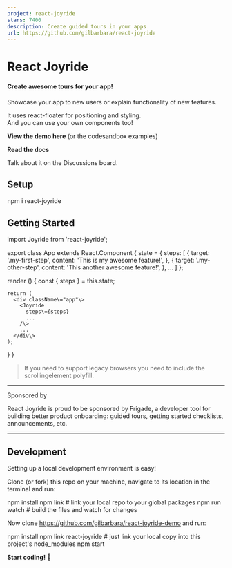 ```yaml
---
project: react-joyride
stars: 7400
description: Create guided tours in your apps
url: https://github.com/gilbarbara/react-joyride
---
```


React Joyride
=============

#### Create awesome tours for your app!

Showcase your app to new users or explain functionality of new features.

It uses react-floater for positioning and styling.  
And you can use your own components too!

**View the demo here** (or the codesandbox examples)

**Read the docs**

Talk about it on the Discussions board.

Setup
-----

npm i react-joyride

Getting Started
---------------

import Joyride from 'react-joyride';

export class App extends React.Component {
  state \= {
    steps: \[
      {
        target: '.my-first-step',
        content: 'This is my awesome feature!',
      },
      {
        target: '.my-other-step',
        content: 'This another awesome feature!',
      },
      ...
    \]
  };

  render () {
    const { steps } \= this.state;

    return (
      <div className\="app"\>
        <Joyride
          steps\={steps}
          ...
        /\>
        ...
      </div\>
    );
  }
}

> If you need to support legacy browsers you need to include the scrollingelement polyfill.

* * *

Sponsored by

React Joyride is proud to be sponsored by Frigade, a developer tool for building better product onboarding: guided tours, getting started checklists, announcements, etc.

* * *

Development
-----------

Setting up a local development environment is easy!

Clone (or fork) this repo on your machine, navigate to its location in the terminal and run:

npm install
npm link # link your local repo to your global packages
npm run watch # build the files and watch for changes

Now clone https://github.com/gilbarbara/react-joyride-demo and run:

npm install
npm link react-joyride # just link your local copy into this project's node\_modules
npm start

**Start coding!** 🎉
